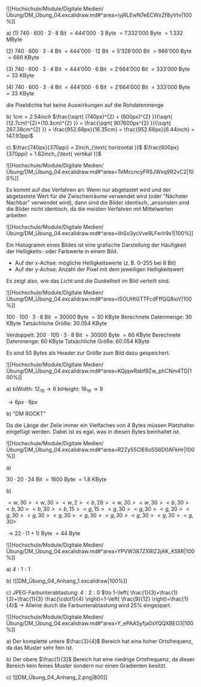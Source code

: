 ![[Hochschule/Module/Digitale Medien/Übung/DM_Übung_04.excalidraw.md#^area=iyjRLEwN7eECWxZf8yVtv|100%]]

a)
(1)
$740 \cdot 600 \cdot 3 \cdot 8 \text{ Bit } = 444'000  \cdot 3 \text{ Byte } = 1'332'000 \text{ Byte } = 1.332 \text{ MByte }$

(2)
$740 \cdot 600 \cdot 3 \cdot 4 \text{ Bit } = 444'000  \cdot 12 \text{ Bit } = 5'328'000 \text{ Bit } = 666'000 \text{ Byte } = 666 \text{ KByte }$

(3)
$740 \cdot 600 \cdot 3 \cdot 4 \text{ Bit } = 444'000  \cdot 6 \text{ Bit } = 2'664'000 \text{ Bit } = 333'000 \text{ Byte } = 33 \text{ KByte }$

(4)
$740 \cdot 600 \cdot 3 \cdot 4 \text{ Bit } = 444'000  \cdot 6 \text{ Bit } = 2'664'000 \text{ Bit } = 333'000 \text{ Byte } = 33 \text{ KByte }$

die Pixeldichte hat keine Auswirkungen auf die Rohdatenmenge

b)
$1cm = 2.54inch$
$\frac{\sqrt{ (740px)^{2} + (600px)^{2} }}{\sqrt{ (12.7cm)^{2}+(10.3cm)^{2} }} = \frac{\sqrt{ 907600px^{2} }}{\sqrt{ 267.38cm^{2} }} = \frac{952.68px}{16.35cm} = \frac{952.68px}{6.44inch} = 147.93ppi$

c)
$\frac{740px}{370ppi} = 2inch_{\text{ horizontal }}$
$\frac{600px}{370ppi} = 1.62inch_{\text{ vertikal }}$

<div style='page-break-after: always;'></div>

![[Hochschule/Module/Digitale Medien/Übung/DM_Übung_04.excalidraw.md#^area=TeMccncyFR5JWxq9R2vC2|100%]]

Es kommt auf das Verfahren an:
Wenn nur abgetastet wird und der abgetastete Wert für die Zwischenräume verwendet wird (oder "Nächster Nachbar" verwendet wird), dann sind die Bilder identisch,
,ansonsten sind die Bilder nicht identisch, da die meisten Verfahren mit Mittelwerten arbeiten

<div style='page-break-after: always;'></div>

![[Hochschule/Module/Digitale Medien/Übung/DM_Übung_04.excalidraw.md#^area=ilhSo3ycVve9LFerlr9x1|100%]]

Ein Histogramm eines Bildes ist eine grafische Darstellung der Häufigkeit der Helligkeits- oder Farbwerte in einem Bild.

- Auf der x-Achse: mögliche Helligkeitswerte (z. B. 0–255 bei 8 Bit)
- Auf der y-Achse: Anzahl der Pixel mit dem jeweiligen Helligkeitswert

Es zeigt also, wie das Licht und die Dunkelheit im Bild verteilt sind.

<div style='page-break-after: always;'></div>

![[Hochschule/Module/Digitale Medien/Übung/DM_Übung_04.excalidraw.md#^area=ISOUHtGTTFcdFffQQ8ioV|100%]]

$100 \cdot100 \cdot3 \cdot8\text{ Bit }=30000 \text{ Byte } =30\text{ KByte }$
Berechnete Datenmenge:
$30 \text{ KByte }$
Tatsächliche Größe:
$30.054 \text{ KByte }$

Verdoppelt:
$200 \cdot100 \cdot3 \cdot8\text{ Bit }=30000 \text{ Byte } =60\text{ KByte }$
Berechnete Datenmenge:
$60 \text{ KByte }$
Tatsächliche Größe:
$60.054 \text{ KByte }$

Es sind $50\text{ Bytes }$ als Header zur Größe zum Bild dazu gespeichert.

<div style='page-break-after: always;'></div>

![[Hochschule/Module/Digitale Medien/Übung/DM_Übung_04.excalidraw.md#^area=KQjqwRabf9Zw_phCNm4TD|100%]]

a)
biWidth: $12_{16} \to 6$
biHeight: $16_{16} \to 9$

$\to 6px  \cdot 9px$

b)
"DM ROCKT"

Da die Länge der Zeile immer ein Vielfaches von $4 \text{ Bytes }$ müssen Platzhalter eingefügt werden. Dabei ist es egal, was in diesen Bytes beinhaltet ist.

<div style='page-break-after: always;'></div>

![[Hochschule/Module/Digitale Medien/Übung/DM_Übung_04.excalidraw.md#^area=R2Zy55CIE6oSS6D0AFkHr|100%]]

a)

$30 \cdot 20 \cdot 24\text{ Bit } = 1800 \text{ Byte } = 1.8 \text{ KByte }$

b)

$<w,30><w,30><w,2><b,28><w,30><w,30><b,30><b,30><b,30><b,15><g,15><g,30><g,30><g,30><g,30><g,30><g,30><g,30><g,30><g,30><g,30><g,30>$

$\to 22 \cdot (1+1)\text{ Byte } = 44 \text{ Byte }$

<div style='page-break-after: always;'></div>

![[Hochschule/Module/Digitale Medien/Übung/DM_Übung_04.excalidraw.md#^area=YPVW387ZXRlZ2jAK_KSMl|100%]]

a)
$4:1:1$

b)
![[DM_Übung_04_Anhang_1.excalidraw|100%]]

c)
JPEG-Farbunterabtastung: $4:2:0$
$\to 1-\left( \frac{1}{3}+\frac{1}{3}+\frac{1}{3} \frac{\cdot1}{4} \right)=1-\left( \frac{9}{12} \right)=\frac{1}{4}$
$\to$ Alleine durch die Farbunterabtastung wird $25\%$ eingespart.

<div style='page-break-after: always;'></div>

![[Hochschule/Module/Digitale Medien/Übung/DM_Übung_04.excalidraw.md#^area=Y_ePAA5yfja0sYQQXBEO3|100%]]

a)
Der komplette untere $\frac{3}{4}$ Bereich hat eine hoher Ortsfrequenz, da das Muster sehr fein ist.

b)
Der obere $\frac{1}{3}$ Bereich hat eine niedrige Ortsfrequenz, da dieser Bereich kein feines Muster sondern nur einen Gradienten besitzt.

c)
![[DM_Übung_04_Anhang_2.png|800]]
